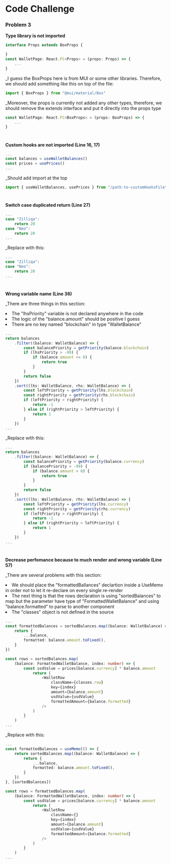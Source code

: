 # Code Challenge

### Problem 3

**Type library is not imported**

```ts
interface Props extends BoxProps {

}
const WalletPage: React.FC<Props> = (props: Props) => {
    ...
}
```

\_I guess the BoxProps here is from MUI or some other libraries. Therefore, we should add something like this on top of the file:

```ts
import { BoxProps } from "@mui/material/Box"
```

\_Moreover, the props is currently not added any other types, therefore, we should remove the extends interface and put it directly into the props type

```ts
const WalletPage: React.FC<BoxProps> = (props: BoxProps) => {
    ...
}
```

#

**Custom hooks are not imported (Line 16, 17)**

```ts
...
const balances = useWalletBalances()
const prices = usePrices()
...
```

\_Should add import at the top

```ts
import { useWalletBalances, usePrices } from "/path-to-customHooksFile"
```

#

**Switch case duplicated return (Line 27)**

```ts
...
case "Zilliqa":
    return 20
case "Neo":
    return 20
...
```

\_Replace with this:

```ts
...
case "Zilliqa":
case "Neo":
    return 20
...
```

#

**Wrong variable name (Line 36)**

\_There are three things in this section: <br>

<li>The "lhsPriority" variable is not declared anywhere in the code</li>
<li>The logic of the "balance.amount" should be positive I guess</li>
<li>There are no key named "blockchain" in type "WalletBalance"</li>

```ts
...
return balances
    .filter((balance: WalletBalance) => {
        const balancePriority = getPriority(balance.blockchain)
        if (lhsPriority > -99) {
            if (balance.amount <= 0) {
                return true
            }
        }
        return false
    })
    .sort((lhs: WalletBalance, rhs: WalletBalance) => {
        const leftPriority = getPriority(lhs.blockchain)
        const rightPriority = getPriority(rhs.blockchain)
        if (leftPriority > rightPriority) {
            return -1
        } else if (rightPriority > leftPriority) {
            return 1
        }
    })
...
```

\_Replace with this:

```ts
...
return balances
    .filter((balance: WalletBalance) => {
        const balancePriority = getPriority(balance.currency)
        if (balancePriority > -99) {
            if (balance.amount > 0) {
                return true
            }
        }
        return false
    })
    .sort((lhs: WalletBalance, rhs: WalletBalance) => {
        const leftPriority = getPriority(lhs.currency)
        const rightPriority = getPriority(rhs.currency)
        if (leftPriority > rightPriority) {
            return -1
        } else if (rightPriority > leftPriority) {
            return 1
        }
    })
...
```

#

**Decrease perfomance because to much render and wrong variable (Line 57)**

\_There are several problems with this section:

<li>We should place the "formattedBallances" declartion inside a UseMemo in order not to let it re-declare on every single re-render</li>
<li>The next thing is that the rows declaration is using "sortedBalances" to map but the parameter have type of "FormattedWalletBalance" and using "balance.formatted" to parse to another component</li>
<li>The "classes" object is not defined in the source</li>

```ts
...
const formattedBalances = sortedBalances.map((balance: WalletBalance) => {
    return {
        ...balance,
        formatted: balance.amount.toFixed(),
    }
})

const rows = sortedBalances.map(
    (balance: FormattedWalletBalance, index: number) => {
        const usdValue = prices[balance.currency] * balance.amount
            return (
                <WalletRow
                    className={classes.row}
                    key={index}
                    amount={balance.amount}
                    usdValue={usdValue}
                    formattedAmount={balance.formatted}
                />
            )
        }
    )
...
```

\_Replace with this:

```ts
...
const formattedBalances = useMemo(() => {
    return sortedBalances.map((balance: WalletBalance) => {
        return {
            ...balance,
            formatted: balance.amount.toFixed(),
        }
    })
}, [sortedBalances])

const rows = formattedBalances.map(
    (balance: FormattedWalletBalance, index: number) => {
        const usdValue = prices[balance.currency] * balance.amount
            return (
                <WalletRow
                    className={}
                    key={index}
                    amount={balance.amount}
                    usdValue={usdValue}
                    formattedAmount={balance.formatted}
                />
            )
        }
    )
...
```
